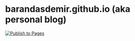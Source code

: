 # barandasdemir.github.io (aka personal blog)

[![Publish to Pages](https://github.com/barandasdemir/barandasdemir.github.io/actions/workflows/pages.yml/badge.svg?branch=main)](https://github.com/barandasdemir/barandasdemir.github.io/actions/workflows/pages.yml)
